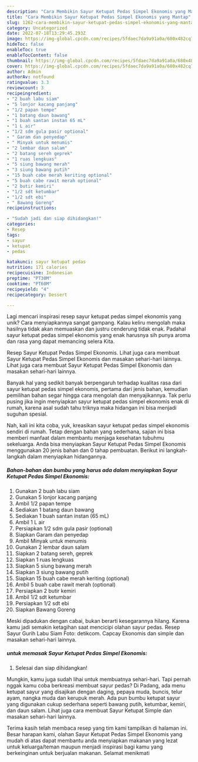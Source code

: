 ```yaml
---
description: "Cara Membikin Sayur Ketupat Pedas Simpel Ekonomis yang Mantap"
title: "Cara Membikin Sayur Ketupat Pedas Simpel Ekonomis yang Mantap"
slug: 1262-cara-membikin-sayur-ketupat-pedas-simpel-ekonomis-yang-mantap
category: Uncategorized
date: 2022-07-18T13:29:45.293Z
image: https://img-global.cpcdn.com/recipes/5fdaec7da9a91a0a/680x482cq70/sayur-ketupat-pedas-simpel-ekonomis-foto-resep-utama.jpg
hideToc: false
enableToc: true
enableTocContent: false
thumbnail: https://img-global.cpcdn.com/recipes/5fdaec7da9a91a0a/680x482cq70/sayur-ketupat-pedas-simpel-ekonomis-foto-resep-utama.jpg
cover: https://img-global.cpcdn.com/recipes/5fdaec7da9a91a0a/680x482cq70/sayur-ketupat-pedas-simpel-ekonomis-foto-resep-utama.jpg
author: Admin
authorAv: notfound
ratingvalue: 3.3
reviewcount: 3
recipeingredient:
- "2 buah labu siam"
- "5 lonjor kacang panjang"
- "1/2 papan tempe"
- "1 batang daun bawang"
- "1 buah santan instan 65 mL"
- "1 L air"
- "1/2 sdm gula pasir optional"
- " Garam dan penyedap"
- " Minyak untuk menumis"
- "2 lembar daun salam"
- "2 batang sereh geprek"
- "1 ruas lengkuas"
- "5 siung bawang merah"
- "3 siung bawang putih"
- "15 buah cabe merah keriting optional"
- "5 buah cabe rawit merah optional"
- "2 butir kemiri"
- "1/2 sdt ketumbar"
- "1/2 sdt ebi"
- " Bawang Goreng"
recipeinstructions:

- "Sudah jadi dan siap dihidangkan!"
categories:
- Resep
tags:
- sayur
- ketupat
- pedas

katakunci: sayur ketupat pedas 
nutrition: 171 calories
recipecuisine: Indonesian
preptime: "PT30M"
cooktime: "PT60M"
recipeyield: "4"
recipecategory: Dessert

---
```





Lagi mencari inspirasi resep sayur ketupat pedas simpel ekonomis yang unik? Cara menyiapkannya sangat gampang. Kalau keliru mengolah maka hasilnya tidak akan memuaskan dan justru cenderung tidak enak. Padahal sayur ketupat pedas simpel ekonomis yang enak harusnya sih punya aroma dan rasa yang dapat memancing selera Kita.





Resep Sayur Ketupat Pedas Simpel Ekonomis. Lihat juga cara membuat Sayur Ketupat Pedas Simpel Ekonomis dan masakan sehari-hari lainnya. Lihat juga cara membuat Sayur Ketupat Pedas Simpel Ekonomis dan masakan sehari-hari lainnya.

Banyak hal yang sedikit banyak berpengaruh terhadap kualitas rasa dari sayur ketupat pedas simpel ekonomis, pertama dari jenis bahan, kemudian pemilihan bahan segar hingga cara mengolah dan menyajikannya. Tak perlu pusing jika ingin menyiapkan sayur ketupat pedas simpel ekonomis enak di rumah, karena asal sudah tahu triknya maka hidangan ini bisa menjadi suguhan spesial.






Nah, kali ini kita coba, yuk, kreasikan sayur ketupat pedas simpel ekonomis sendiri di rumah. Tetap dengan bahan yang sederhana, sajian ini bisa memberi manfaat dalam membantu menjaga kesehatan tubuhmu sekeluarga. Anda bisa menyiapkan Sayur Ketupat Pedas Simpel Ekonomis menggunakan 20 jenis bahan dan 0 tahap pembuatan. Berikut ini langkah-langkah dalam menyiapkan hidangannya.

<!--inarticleads1-->

##### Bahan-bahan dan bumbu yang harus ada dalam menyiapkan Sayur Ketupat Pedas Simpel Ekonomis:

1. Gunakan 2 buah labu siam
1. Gunakan 5 lonjor kacang panjang
1. Ambil 1/2 papan tempe
1. Sediakan 1 batang daun bawang
1. Sediakan 1 buah santan instan (65 mL)
1. Ambil 1 L air
1. Persiapkan 1/2 sdm gula pasir (optional)
1. Siapkan  Garam dan penyedap
1. Ambil  Minyak untuk menumis
1. Gunakan 2 lembar daun salam
1. Siapkan 2 batang sereh, geprek
1. Siapkan 1 ruas lengkuas
1. Siapkan 5 siung bawang merah
1. Siapkan 3 siung bawang putih
1. Siapkan 15 buah cabe merah keriting (optional)
1. Ambil 5 buah cabe rawit merah (optional)
1. Persiapkan 2 butir kemiri
1. Ambil 1/2 sdt ketumbar
1. Persiapkan 1/2 sdt ebi
1. Siapkan  Bawang Goreng


Meski dipadukan dengan cabai, bukan berarti kesegarannya hilang. Karena kamu jadi semakin ketagihan saat mencicipi olahan sayur pedas. Resep Sayur Gurih Labu Siam Foto: detikcom. Capcay Ekonomis dan simple dan masakan sehari-hari lainnya. 

<!--inarticleads2-->

#####  untuk memasak Sayur Ketupat Pedas Simpel Ekonomis:


1. Selesai dan siap dihidangkan!

Mungkin, kamu juga sudah lihai untuk membuatnya sehari-hari. Tapi pernah nggak kamu coba berkreasi membuat sayur pedas? Di Padang, ada menu ketupat sayur yang disajikan dengan daging, pepaya muda, buncis, telur ayam, nangka muda dan kerupuk merah. Ada pun bumbu ketupat sayur yang digunakan cukup sederhana seperti bawang putih, ketumbar, kemiri, dan daun salam. Lihat juga cara membuat Sayur Ketupat Simple dan masakan sehari-hari lainnya. 

Terima kasih telah membaca resep yang tim kami tampilkan di halaman ini. Besar harapan kami, olahan Sayur Ketupat Pedas Simpel Ekonomis yang mudah di atas dapat membantu anda menyiapkan makanan yang lezat untuk keluarga/teman maupun menjadi inspirasi bagi kamu yang berkeinginan untuk berjualan makanan. Selamat menikmati

